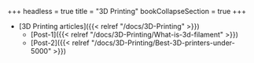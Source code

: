 +++
headless = true
title = "3D Printing"
bookCollapseSection = true
+++

- [3D Printing articles]({{< relref "/docs/3D-Printing" >}})
  - [Post-1]({{< relref "/docs/3D-Printing/What-is-3d-filament" >}})
  - [Post-2]({{< relref "/docs/3D-Printing/Best-3D-printers-under-5000" >}})